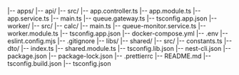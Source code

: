 |-- apps/
  |-- api/
    |-- src/
      |-- app.controller.ts
      |-- app.module.ts
      |-- app.service.ts
      |-- main.ts
      |-- queue.gateway.ts
    |-- tsconfig.app.json
  |-- worker/
    |-- src/
      |-- calc/
      |-- main.ts
      |-- queue-monitor.service.ts
      |-- worker.module.ts
    |-- tsconfig.app.json
|-- docker-compose.yml
|-- .env
|-- eslint.config.mjs
|-- .gitignore
|-- libs/
  |-- shared/
    |-- src/
      |-- constants.ts
      |-- dto/
      |-- index.ts
      |-- shared.module.ts
    |-- tsconfig.lib.json
|-- nest-cli.json
|-- package.json
|-- package-lock.json
|-- .prettierrc
|-- README.md
|-- tsconfig.build.json
|-- tsconfig.json


